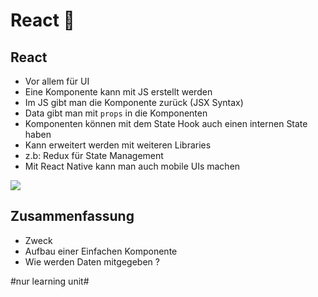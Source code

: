 # React 🧩

## React

- Vor allem für UI
- Eine Komponente kann mit JS erstellt werden
- Im JS gibt man die Komponente zurück (JSX Syntax)
- Data gibt man mit `props` in die Komponenten
- Komponenten können mit dem State Hook auch einen internen State haben 
- Kann erweitert werden mit weiteren Libraries
- z.b: Redux für State Management
- Mit React Native kann man auch mobile UIs machen

![][image-1]


## Zusammenfassung
- Zweck
- Aufbau einer Einfachen Komponente
- Wie werden Daten mitgegeben ?

[image-1]:	assets/Bildschirmfoto%202020-11-11%20um%2008.16.06.png

#nur learning unit#